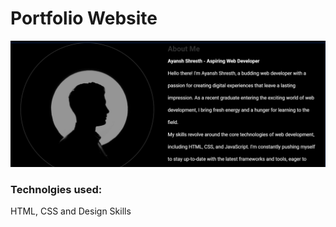 # Portfolio Website
![Screenshot](https://github.com/eatulrajput/portfolio-website-2/blob/main/portfolio-website-2.png)
### Technolgies used:
HTML, CSS and Design Skills
